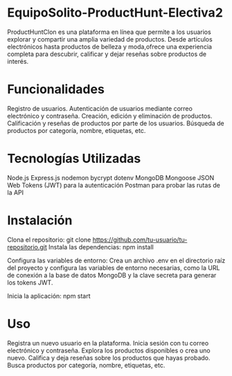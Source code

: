 # EquipoSolito-ProductHunt-Electiva2
ProductHuntClon es una plataforma en línea que permite a los usuarios explorar y compartir una amplia variedad de productos. Desde artículos electrónicos hasta productos de belleza y moda,ofrece una experiencia completa para descubrir, calificar y dejar reseñas sobre productos de interés.

# Funcionalidades
  Registro de usuarios.
  Autenticación de usuarios mediante correo electrónico y contraseña.
  Creación, edición y eliminación de productos.
  Calificación y reseñas de productos por parte de los usuarios.
  Búsqueda de productos por categoría, nombre, etiquetas, etc.

# Tecnologías Utilizadas
  Node.js
  Express.js
  nodemon
  bycrypt
  dotenv
  MongoDB
  Mongoose
  JSON Web Tokens (JWT) para la autenticación
  Postman para probar las rutas de la API

# Instalación
Clona el repositorio: git clone https://github.com/tu-usuario/tu-repositorio.git
Instala las dependencias: npm install

Configura las variables de entorno:
Crea un archivo .env en el directorio raíz del proyecto y configura las variables de entorno necesarias, como la URL de conexión a la base de datos MongoDB y la clave secreta para generar los tokens JWT.

Inicia la aplicación:
npm start

# Uso
  Registra un nuevo usuario en la plataforma.
  Inicia sesión con tu correo electrónico y contraseña.
  Explora los productos disponibles o crea uno nuevo.
  Califica y deja reseñas sobre los productos que hayas probado.
  Busca productos por categoría, nombre, etiquetas, etc.
